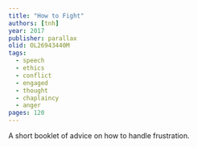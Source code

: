 ```yaml
---
title: "How to Fight"
authors: [tnh]
year: 2017
publisher: parallax
olid: OL26943440M
tags:
  - speech
  - ethics
  - conflict
  - engaged
  - thought
  - chaplaincy
  - anger
pages: 120
---
```


A short booklet of advice on how to handle frustration.
